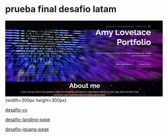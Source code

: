 # prueba final desafio latam


![preview](assets/img/readme.png){width=300px height=300px}

<a href="https://github.com/AmyLovelace/desafio-cv" target="_blank">desafio-cv</a>

<a href="https://github.com/AmyLovelace/desafio-landing-page" target="_blank">desafio-landing-page</a>

<a href="https://github.com/AmyLovelace/iguana-page" target="_blank">desafio-iguana-page</a>

